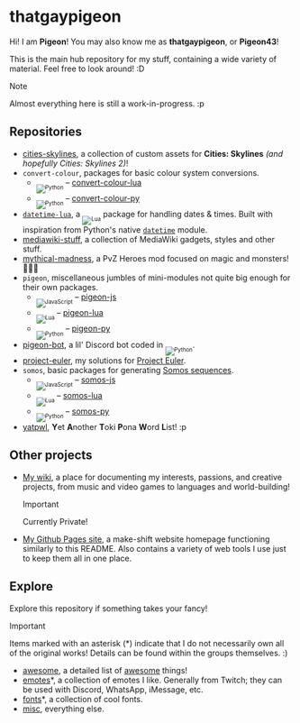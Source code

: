 # thatgaypigeon

Hi! I am **Pigeon**! You may also know me as **thatgaypigeon**, or **Pigeon43**!

This is the main hub repository for my stuff, containing a wide variety of material. Feel free to look around! :D

> [!NOTE]
> Almost everything here is still a work-in-progress. :p

## Repositories
* [cities-skylines](/../../../sities-skylines), a collection of custom assets for **Cities: Skylines** *(and hopefully Cities: Skylines 2)*!
* `convert-colour`, packages for basic colour system conversions.
  * <sub><sub>![Python](https://img.shields.io/badge/Lua-00007c?logo=Lua&logoColor=white)</sub></sub> – [convert-colour-lua](/../../../convert-colour-lua)
  * <sub><sub>![Python](https://img.shields.io/badge/Python-3776AB?logo=Python&logoColor=white)</sub></sub> – [convert-colour-py](/../../../convert-colour-py)
* [`datetime-lua`](/../../../datetime-lua), a <sub><sub>![Lua](https://img.shields.io/badge/Lua-00007c?logo=Lua&logoColor=white)</sub></sub> package for handling dates & times. Built with inspiration from Python's native [`datetime`](https://docs.python.org/3/library/datetime.html) module.
* [mediawiki-stuff](/../../../mediawiki-stuff), a collection of MediaWiki gadgets, styles and other stuff.
* [mythical-madness](/../../../mythical-madness), a PvZ Heroes mod focused on magic and monsters! 🔮👻🎃
* `pigeon`, miscellaneous jumbles of mini-modules not quite big enough for their own packages.
  * <sub><sub>![JavaScript](https://img.shields.io/badge/JavaScript-F2D83F?logo=JavaScript&logoColor=black)</sub></sub> – [pigeon-js](/../../../pigeon-js)
  * <sub><sub>![Lua](https://img.shields.io/badge/Lua-00007c?logo=Lua&logoColor=white)</sub></sub> – [pigeon-lua](/../../../pigeon-lua)
  * <sub><sub>![Python](https://img.shields.io/badge/Python-3776AB?logo=Python&logoColor=white)</sub></sub> – [pigeon-py](/../../../pigeon-py)
* [pigeon-bot](/../../../pigeon-bot), a lil' Discord bot coded in <sub><sub>![Python](https://img.shields.io/badge/Python-3776AB?logo=Python&logoColor=white)</sub></sub>.
* [project-euler](/../../../project-euler), my solutions for [Project Euler](https://projecteuler.net).
* `somos`, basic packages for generating [Somos sequences](https://en.wikipedia.org/wiki/Somos_sequence).
  * <sub><sub>![JavaScript](https://img.shields.io/badge/JavaScript-F2D83F?logo=JavaScript&logoColor=black)</sub></sub> – [somos-js](/../../../somos-js)
  * <sub><sub>![Lua](https://img.shields.io/badge/Lua-00007c?logo=Lua&logoColor=white)</sub></sub> – [somos-lua](/../../../somos-lua)
  * <sub><sub>![Python](https://img.shields.io/badge/Python-3776AB?logo=Python&logoColor=white)</sub></sub> – [somos-py](/../../../somos-py)
* [yatpwl](/../../../yatpwl), **Y**et **A**nother **T**oki **P**ona **W**ord **L**ist! :p

## Other projects
* [My wiki](https://thatgaypigeon.miraheze.org), a place for documenting my interests, passions, and creative projects, from music and video games to languages and world-building!
  > [!IMPORTANT]
  > Currently Private!
* [My Github Pages site](https://thatgaypigeon.github.io), a make-shift website homepage functioning similarly to this README. Also contains a variety of web tools I use just to keep them all in one place.

## Explore
Explore this repository if something takes your fancy!

> [!IMPORTANT]
> Items marked with an asterisk (*) indicate that I do not necessarily own all of the original works! Details can be found within the groups themselves. :)

* [awesome](/awesome), a detailed list of [awesome](https://github.com/topics/awesome) things!
* [emotes](/emotes)*, a collection of emotes I like. Generally from Twitch; they can be used with Discord, WhatsApp, iMessage, etc. 
* [fonts](/fonts)*, a collection of cool fonts.
* [misc](/misc), everything else.
